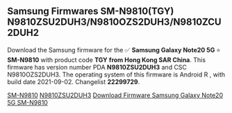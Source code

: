 <h2>Samsung Firmwares SM-N9810(TGY) N9810ZSU2DUH3/N9810OZS2DUH3/N9810ZCU2DUH2</h2>
Download the Samsung firmware for the ✅ <strong>Samsung Galaxy Note20 5G </strong> ⭐ <strong>SM-N9810</strong> with product code <strong>TGY</strong> <strong> from Hong Kong SAR China</strong>. This firmware has version number PDA <strong>N9810ZSU2DUH3</strong> and CSC N9810OZS2DUH3. The operating system of this firmware is Android R , with build date 2021-09-02. Changelist <strong>22299729</strong>.


[SM-N9810](https://samfirm.shop/samsung/model/SM-N9810)
[N9810ZSU2DUH3](https://samfirm.shop/samsung/pda/N9810ZSU2DUH3)
[Download Firmware Samsung Galaxy Note20 5G SM-N9810](https://samfirm.shop/samsung/firmware/451156)
